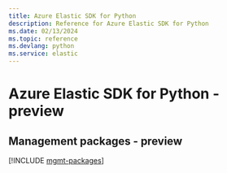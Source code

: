 ```yaml
---
title: Azure Elastic SDK for Python
description: Reference for Azure Elastic SDK for Python
ms.date: 02/13/2024
ms.topic: reference
ms.devlang: python
ms.service: elastic
---
```

# Azure Elastic SDK for Python - preview

## Management packages - preview
[!INCLUDE [mgmt-packages](elastic-mgmt-index.md)]